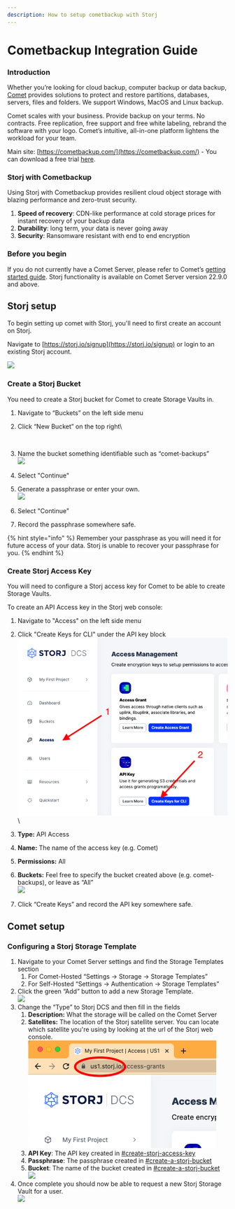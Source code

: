 ```yaml
---
description: How to setup cometbackup with Storj
---
```


# Cometbackup Integration Guide

### Introduction

Whether you’re looking for cloud backup, computer backup or data backup, [Comet](https://cometbackup.com/) provides solutions to protect and restore partitions, databases, servers, files and folders. We support Windows, MacOS and Linux backup.

Comet scales with your business. Provide backup on your terms. No contracts. Free replication, free support and free white labeling, rebrand the software with your logo. Comet’s intuitive, all-in-one platform lightens the workload for your team.

Main site: [https://cometbackup.com/](https://cometbackup.com/) - You can download a free trial [here](https://cometbackup.com/signup).

### Storj with Cometbackup

Using Storj with Cometbackup provides resilient cloud object storage with blazing performance and zero-trust security.

1. **Speed of recovery**: CDN-like performance at cold storage prices for instant recovery of your backup data
2. **Durability**: long term, your data is never going away
3. **Security**: Ransomware resistant with end to end encryption

### Before you begin&#x20;

If you do not currently have a Comet Server, please refer to Comet’s [getting started guide](https://docs.cometbackup.com/latest/). Storj functionality is available on Comet Server version 22.9.0 and above.&#x20;

## Storj setup

To begin setting up comet with Storj, you'll need to first create an account on Storj.

Navigate to [https://storj.io/signup](https://storj.io/signup) or login to an existing Storj account.

![](https://lh5.googleusercontent.com/RhslyMTj8ubEkpt-yHlE3w3eUPF6MX5-gK5H\_QU5TzqVMQV7TL4H5H7JcW4gWeU7WyoveqwK2IEu0ADjL-q4Jy3cDyVSoNHN8tgBS\_swT2\_ob-FZ6zP\_QLhpYai\_gM5wHYU3ObIfYPrPVNg-gcABe4A\_AtZRSsg-xzVcQlJ5hhnLS2vUKTikpDPvAg)

### Create a Storj Bucket

&#x20;You need to create a Storj bucket for Comet to create Storage Vaults in.&#x20;

1. Navigate to “Buckets” on the left side menu
2.  Click “New Bucket” on the top right\


    <figure><img src="https://lh4.googleusercontent.com/8e7Gk8yvyWm_V67JUVErQo3yRb89O4R9YwiEmixsbtSQK8J43vkGvxac9XpSPWSPmISRmK2HF3JHjnKLimYN1dQTYZNcRpUcPFLsrqxnLbwMkBNB7u8hQzb9ro8RzMZZXNvcQE_kvOIO7NgF5oWO7GLPSrFKjXpUy2FbfK7U9AfdvNbRAo96QLuYDw" alt=""><figcaption></figcaption></figure>
3. Name the bucket something identifiable such as “comet-backups”\
   ![](https://lh6.googleusercontent.com/6\_SKlYLgxlTYsLJRrOKU4WPVcHOv31VOfpx79riaV1UXksquQXWP1lOqBfe667F6uZ\_GGE21DuwxoNzy\_0XORbDuSYt0wb\_f6lT9lQS2MbH1p5L4nutVVGtFxXE5OK2dWdTjY1ot-mt1sleyl11X68SeVtmmdMUq7GZ-UwRPMsvnuktFmtFMAD2TNQ)
4. Select "Continue"
5. Generate a passphrase or enter your own.\
   ![](https://lh3.googleusercontent.com/EkKbpTiLXC953KQLMbHfbCFKZ2xm3y9WLA8XoQJk0U7aLAIe1lhS3c4kXTpI1ibHMnRRWjXkE7Yacoq7DlBphVZxzwcce2PxiJU6VjKv99Sa8zZ3qOl6bpmA-08BW1VqtO14lO4SZj2ZnQIdb264zi1l9kO3Olo2caw3rQocOAylBg8PRFSIj5Mxkg)
6. Select "Continue"
7. Record the passphrase somewhere safe.

{% hint style="info" %}
Remember your passphrase as you will need it for future access of your data. Storj is unable to recover your passphrase for you.
{% endhint %}

### Create Storj Access Key

You will need to configure a Storj access key for Comet to be able to create Storage Vaults.&#x20;

To create an API Access key in the Storj web console:

1. Navigate to "Access" on the left side menu
2. Click "Create Keys for CLI" under the API key block\
   ![](<../.gitbook/assets/Screen Shot 2022-09-09 at 9.03.17 AM.png>)\

3. **Type:** API Access
4. **Name:** The name of the access key (e.g. Comet)
5. **Permissions:** All
6. **Buckets:** Feel free to specify the bucket created above (e.g. comet-backups), or leave as “All”\
   ![](https://lh3.googleusercontent.com/mOYHJkcfQ7qj5BpkgICFBB35-EsRStC64m\_gAloDXsRfl3QrHw2r2kMNfidqog0l1070zvRyU7UmJLtox7mE0OfKYGp4Mok1yvS9Eqov2V\_5MDRIYethXeYYVlfe5g45\_JM-w32wuZb3H4w0BAQaL75Mim4VNQxN5HwvlBqg6L3DthzF8icKwWQvBQ)
7. Click “Create Keys” and record the API key somewhere safe.

## Comet setup

### Configuring a Storj Storage Template

1. Navigate to your Comet Server settings and find the Storage Templates section
   1. &#x20;For Comet-Hosted “Settings -> Storage -> Storage Templates”
   2. For Self-Hosted “Settings -> Authentication -> Storage Templates”
2. Click the green “Add” button to add a new Storage Template.\
   ![](https://lh4.googleusercontent.com/tQzG0Grs6Ynqzg5Y5f3OATY11m2uVP3IsVhOTsWxwbYogcrR9TOUeM8Vcl5hogaG4djrZGbs91xQAJBsaPmCfws2zfIf5ValxIbIuLTuw0207D5lpFpZVPBC5PNVS2\_JBWD03Yb4gCfGo\_IoUDliajaZA0l8ZQKKAVv7pHnemudvZEfOEj5KDGdyvw)
3. Change the “Type” to Storj DCS and then fill in the fields
   1. **Description:** What the storage will be called on the Comet Server
   2. **Satellites:** The location of the Storj satellite server. You can locate which satellite you're using by looking at the url of the Storj web console. \
      ![](<../.gitbook/assets/Screen Shot 2022-09-09 at 9.11.25 AM.png>)
   3. **API Key**: The API key created in [#create-storj-access-key](cometbackup-integration-guide.md#create-storj-access-key "mention")
   4. **Passphrase**: The passphrase created in [#create-a-storj-bucket](cometbackup-integration-guide.md#create-a-storj-bucket "mention")
   5. **Bucket**: The name of the bucket created in [#create-a-storj-bucket](cometbackup-integration-guide.md#create-a-storj-bucket "mention")\
      ![](https://lh4.googleusercontent.com/Nq8t3od-8LOpq6Ez65J4\_I9Mer3560zSWbdQw26V72x8sKoV23ILtclJ6pPMKWJfr2HqjN4vkyFGQjYWU88tEZZ83CfemCeyZfBHkOqBbIT9\_3wPgp7xVsLfE3TpxOqIgFCCj\_hTI55Dd9DG\_GtBpTtYgqyj5NWIvKpH63CWx5WI0KEwqlQN4stk3w)
4. Once complete you should now be able to request a new Storj Storage Vault for a user.\
   ![](https://lh3.googleusercontent.com/TqQOk5N0fIGOuBiDOHJWyqGhxVfxddjuZYIE3EL-IvhwbMnuO-HSgUK9-fneTNlVLkJRD6DfB9MzwYG1lmzDR9VB48NMJrUho9my-V6LqL2N4ZFScE4b5-Xas0kpTjL0XnNIA9YrqLpOAHa6g\_5WDaPBQ47MldrafK1p3O-z0grEhgq6j9H8uA4GIA)
